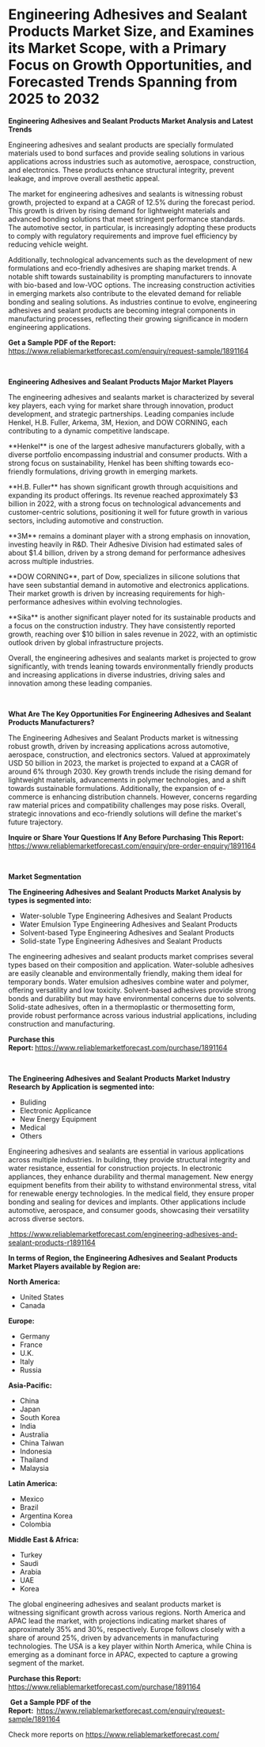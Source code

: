 <p><h1>Engineering Adhesives and Sealant Products Market Size, and Examines its Market Scope, with a Primary Focus on Growth Opportunities, and Forecasted Trends Spanning from 2025 to 2032</h1></p><p><strong>Engineering Adhesives and Sealant Products Market Analysis and Latest Trends</strong></p>
<p><p>Engineering adhesives and sealant products are specially formulated materials used to bond surfaces and provide sealing solutions in various applications across industries such as automotive, aerospace, construction, and electronics. These products enhance structural integrity, prevent leakage, and improve overall aesthetic appeal.</p><p>The market for engineering adhesives and sealants is witnessing robust growth, projected to expand at a CAGR of 12.5% during the forecast period. This growth is driven by rising demand for lightweight materials and advanced bonding solutions that meet stringent performance standards. The automotive sector, in particular, is increasingly adopting these products to comply with regulatory requirements and improve fuel efficiency by reducing vehicle weight.</p><p>Additionally, technological advancements such as the development of new formulations and eco-friendly adhesives are shaping market trends. A notable shift towards sustainability is prompting manufacturers to innovate with bio-based and low-VOC options. The increasing construction activities in emerging markets also contribute to the elevated demand for reliable bonding and sealing solutions. As industries continue to evolve, engineering adhesives and sealant products are becoming integral components in manufacturing processes, reflecting their growing significance in modern engineering applications.</p></p>
<p><strong>Get a Sample PDF of the Report:&nbsp;</strong> <a href="https://www.reliablemarketforecast.com/enquiry/request-sample/1891164?utm_campaign=1108&utm_medium=2&utm_source=Github&utm_content=ia&utm_term=14012025&utm_id=engineering-adhesives-and-sealant-products">https://www.reliablemarketforecast.com/enquiry/request-sample/1891164</a></p>
<p>&nbsp;</p>
<p><strong>Engineering Adhesives and Sealant Products Major Market Players</strong></p>
<p><p>The engineering adhesives and sealants market is characterized by several key players, each vying for market share through innovation, product development, and strategic partnerships. Leading companies include Henkel, H.B. Fuller, Arkema, 3M, Hexion, and DOW CORNING, each contributing to a dynamic competitive landscape.</p><p>**Henkel** is one of the largest adhesive manufacturers globally, with a diverse portfolio encompassing industrial and consumer products. With a strong focus on sustainability, Henkel has been shifting towards eco-friendly formulations, driving growth in emerging markets.</p><p>**H.B. Fuller** has shown significant growth through acquisitions and expanding its product offerings. Its revenue reached approximately $3 billion in 2022, with a strong focus on technological advancements and customer-centric solutions, positioning it well for future growth in various sectors, including automotive and construction.</p><p>**3M** remains a dominant player with a strong emphasis on innovation, investing heavily in R&D. Their Adhesive Division had estimated sales of about $1.4 billion, driven by a strong demand for performance adhesives across multiple industries.</p><p>**DOW CORNING**, part of Dow, specializes in silicone solutions that have seen substantial demand in automotive and electronics applications. Their market growth is driven by increasing requirements for high-performance adhesives within evolving technologies.</p><p>**Sika** is another significant player noted for its sustainable products and a focus on the construction industry. They have consistently reported growth, reaching over $10 billion in sales revenue in 2022, with an optimistic outlook driven by global infrastructure projects.</p><p>Overall, the engineering adhesives and sealants market is projected to grow significantly, with trends leaning towards environmentally friendly products and increasing applications in diverse industries, driving sales and innovation among these leading companies.</p></p>
<p>&nbsp;</p>
<p><strong>What Are The Key Opportunities For Engineering Adhesives and Sealant Products Manufacturers?</strong></p>
<p><p>The Engineering Adhesives and Sealant Products market is witnessing robust growth, driven by increasing applications across automotive, aerospace, construction, and electronics sectors. Valued at approximately USD 50 billion in 2023, the market is projected to expand at a CAGR of around 6% through 2030. Key growth trends include the rising demand for lightweight materials, advancements in polymer technologies, and a shift towards sustainable formulations. Additionally, the expansion of e-commerce is enhancing distribution channels. However, concerns regarding raw material prices and compatibility challenges may pose risks. Overall, strategic innovations and eco-friendly solutions will define the market's future trajectory.</p></p>
<p><strong>Inquire or Share Your Questions If Any Before Purchasing This Report:</strong> <a href="https://www.reliablemarketforecast.com/enquiry/pre-order-enquiry/1891164?utm_campaign=1108&utm_medium=2&utm_source=Github&utm_content=ia&utm_term=14012025&utm_id=engineering-adhesives-and-sealant-products">https://www.reliablemarketforecast.com/enquiry/pre-order-enquiry/1891164</a></p>
<p>&nbsp;</p>
<p><strong>Market Segmentation</strong></p>
<p><strong>The Engineering Adhesives and Sealant Products Market Analysis by types is segmented into:</strong></p>
<p><ul><li>Water-soluble Type Engineering Adhesives and Sealant Products</li><li>Water Emulsion Type Engineering Adhesives and Sealant Products</li><li>Solvent-based Type Engineering Adhesives and Sealant Products</li><li>Solid-state Type Engineering Adhesives and Sealant Products</li></ul></p>
<p><p>The engineering adhesives and sealant products market comprises several types based on their composition and application. Water-soluble adhesives are easily cleanable and environmentally friendly, making them ideal for temporary bonds. Water emulsion adhesives combine water and polymer, offering versatility and low toxicity. Solvent-based adhesives provide strong bonds and durability but may have environmental concerns due to solvents. Solid-state adhesives, often in a thermoplastic or thermosetting form, provide robust performance across various industrial applications, including construction and manufacturing.</p></p>
<p><strong>Purchase this Report:&nbsp;</strong><a href="https://www.reliablemarketforecast.com/purchase/1891164?utm_campaign=1108&utm_medium=2&utm_source=Github&utm_content=ia&utm_term=14012025&utm_id=engineering-adhesives-and-sealant-products">https://www.reliablemarketforecast.com/purchase/1891164</a></p>
<p>&nbsp;</p>
<p><strong>The Engineering Adhesives and Sealant Products Market Industry Research by Application is segmented into:</strong></p>
<p><ul><li>Buliding</li><li>Electronic Applicance</li><li>New Energy Equipment</li><li>Medical</li><li>Others</li></ul></p>
<p><p>Engineering adhesives and sealants are essential in various applications across multiple industries. In building, they provide structural integrity and water resistance, essential for construction projects. In electronic appliances, they enhance durability and thermal management. New energy equipment benefits from their ability to withstand environmental stress, vital for renewable energy technologies. In the medical field, they ensure proper bonding and sealing for devices and implants. Other applications include automotive, aerospace, and consumer goods, showcasing their versatility across diverse sectors.</p></p>
<p><a href="https://www.reliablemarketforecast.com/engineering-adhesives-and-sealant-products-r1891164?utm_campaign=1108&utm_medium=2&utm_source=Github&utm_content=ia&utm_term=14012025&utm_id=engineering-adhesives-and-sealant-products">&nbsp;https://www.reliablemarketforecast.com/engineering-adhesives-and-sealant-products-r1891164</a></p>
<p><strong>In terms of Region, the Engineering Adhesives and Sealant Products Market Players available by Region are:</strong></p>
<p>
    <p> <strong> North America: </strong>
        <ul>
            <li>United States</li>
            <li>Canada</li>
        </ul>
        </p> 
    <p> <strong> Europe: </strong>
        <ul>
            <li>Germany</li>
            <li>France</li>
            <li>U.K.</li>
            <li>Italy</li>
            <li>Russia</li>
        </ul>
        </p> 
    <p> <strong> Asia-Pacific: </strong>
        <ul>
            <li>China</li>
            <li>Japan</li>
            <li>South Korea</li>
            <li>India</li>
            <li>Australia</li>
            <li>China Taiwan</li>
            <li>Indonesia</li>
            <li>Thailand</li>
            <li>Malaysia</li>
        </ul>
        </p> 
    <p> <strong> Latin America: </strong>
        <ul>
            <li>Mexico</li>
            <li>Brazil</li>
            <li>Argentina Korea</li>
            <li>Colombia</li>
        </ul>
        </p> 
    <p> <strong> Middle East & Africa: </strong>
        <ul>
            <li>Turkey</li>
            <li>Saudi</li>
            <li>Arabia</li>
            <li>UAE</li>
            <li>Korea</li>
        </ul>
    </p>
    </p>
<p><p>The global engineering adhesives and sealant products market is witnessing significant growth across various regions. North America and APAC lead the market, with projections indicating market shares of approximately 35% and 30%, respectively. Europe follows closely with a share of around 25%, driven by advancements in manufacturing technologies. The USA is a key player within North America, while China is emerging as a dominant force in APAC, expected to capture a growing segment of the market.</p></p>
<p><strong>Purchase this Report: </strong><a href="https://www.reliablemarketforecast.com/purchase/1891164?utm_campaign=1108&utm_medium=2&utm_source=Github&utm_content=ia&utm_term=14012025&utm_id=engineering-adhesives-and-sealant-products">https://www.reliablemarketforecast.com/purchase/1891164</a></p>
<p>&nbsp;<strong>Get a Sample PDF of the Report:&nbsp;&nbsp;</strong><a href="https://www.reliablemarketforecast.com/enquiry/request-sample/1891164?utm_campaign=1108&utm_medium=2&utm_source=Github&utm_content=ia&utm_term=14012025&utm_id=engineering-adhesives-and-sealant-products">https://www.reliablemarketforecast.com/enquiry/request-sample/1891164</a></p>
<p><strong></strong></p>
<p>Check more reports on <a href="https://www.reliablemarketforecast.com/?utm_campaign=1108&utm_medium=2&utm_source=Github&utm_content=ia&utm_term=14012025&utm_id=engineering-adhesives-and-sealant-products">https://www.reliablemarketforecast.com/</a></p>